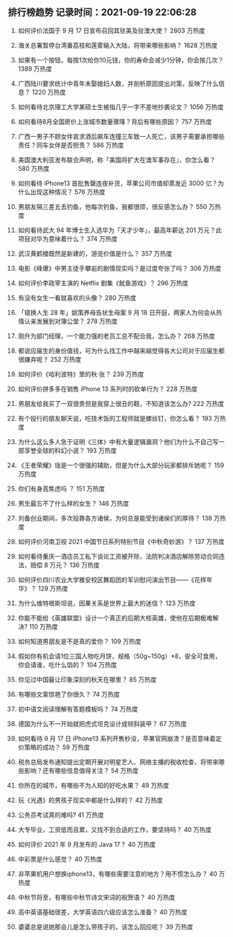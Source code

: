 
## 排行榜趋势 记录时间：2021-09-19 22:06:28
  
  1. 如何评价法国于 9 月 17 日宣布召回其驻美及驻澳大使？ 2803 万热度
    
  2. 海关总署暂停台湾番荔枝和莲雾输入大陆，将带来哪些影响？ 1628 万热度
    
  3. 如果有一个按钮，每按1次给你10元钱，你的寿命会减少1分钟，你会按几次？ 1389 万热度
    
  4. 广西陆川要求统计中青年未娶媳妇人数，并剖析原因提出对策，反映了什么信息？ 1220 万热度
    
  5. 如何看待北京理工大学某硕士生被指几乎一字不差地抄袭论文？ 1056 万热度
    
  6. 如何看待8月全国房价上涨城市数量骤降？背后有哪些原因？ 757 万热度
    
  7. 广西一男子不顾女伴哀求酒后飙车连撞三车致一人死亡，该男子需要承担哪些责任？同车女伴是否担责？ 586 万热度
    
  8. 美国澳大利亚发布联合声明，称「美国将扩大在澳军事存在」，你怎么看？ 580 万热度
    
  9. 如何看待 iPhone13 首批售罄连夜补货，苹果公司市值却蒸发近 3000 亿？为什么出现这种情况？ 576 万热度
    
  10. 男朋友隔三差五去钓鱼，他每次钓鱼，我都很烦，很反感怎么办？ 550 万热度
    
  11. 如何看待武大 94 年博士生入选华为「天才少年」，最高年薪达 201 万元？此项目对华为意味着什么？ 374 万热度
    
  12. 武汉黄鹤楼既然是新建的，游览价值是什么？ 357 万热度
    
  13. 电影《峰爆》中男主徒手攀岩的剧情现实吗？是过度夸张了吗？ 306 万热度
    
  14. 如何评价李政宰主演的 Netflix 剧集《鱿鱼游戏》？ 296 万热度
    
  15. 有没有女生一看就喜欢的头像？ 280 万热度
    
  16. 「错换人生 28 年」姚策养母告状生母案 9 月 18 日开庭，两家人为何会从热情认亲发展到对簿公堂？ 278 万热度
    
  17. 刚升为部门经理，一个能力强的老员工总不配合我，怎么办？ 268 万热度
    
  18. 都说应届生的身份值钱，可为什么找工作中越来越觉得各大公司对于应届生都很嫌弃呢？ 252 万热度
    
  19. 如何评价《哈利波特》里的秋·张？ 239 万热度
    
  20. 如何评价拼多多在销售 iPhone 13 系列时的砍单行为？ 228 万热度
    
  21. 男朋友给我买了一双很贵但是我穿上很丑的鞋，不知道该怎么办? 222 万热度
    
  22. 有个投行的朋友聊天说，吃技术饭的工程师就是螺丝钉，你怎么看？ 193 万热度
    
  23. 为什么这么多人急于证明《三体》中有大量逻辑漏洞？他们为什么不自己写一部享誉全球的科幻小说？ 193 万热度
    
  24. 《王者荣耀》瑶是一个很强的辅助，但是为什么大部分玩家都排斥她呢？ 159 万热度
    
  25. 你们有身高焦虑吗 ？ 151 万热度
    
  26. 男生最忘不了什么样的女生？ 146 万热度
    
  27. 刘备创业期间，多次投靠各方诸侯，为何总是能受到诸侯们的厚待？ 138 万热度
    
  28. 如何评价河南卫视 2021 中国节日系列特别节目《中秋奇妙游》？ 137 万热度
    
  29. 如何看待重庆一酒店员工私下谈论工资被开除，法院判决酒店解除劳动合同违法，赔偿 8 万元？ 136 万热度
    
  30. 如何评价四川农业大学雅安校区舞蹈团的军训慰问演出节目——《花样年华》？ 129 万热度
    
  31. 为什么维特根斯坦说，因果关系是世界上最大的迷信？ 123 万热度
    
  32. 你能不能给《英雄联盟》设计一个真正的后期大核英雄，使他在后期极难解决? 110 万热度
    
  33. 如何知道男朋友是不是真的爱你？ 109 万热度
    
  34. 假如你有机会请1位三国人物吃月饼，规格（50g~150g）*8，安全可食用，你会请谁，吃什么馅的？ 104 万热度
    
  35. 你见过中国最让印象深刻的秋天在哪里？ 85 万热度
    
  36. 有哪些文案惊艳了你很久？ 74 万热度
    
  37. 初中语文阅读理解有答题模板吗？ 74 万热度
    
  38. 德国为什么不一开始就把虎式坦克设计成倾斜装甲？ 67 万热度
    
  39. 如何看待 9 月 17 日 iPhone13 系列开售秒没，苹果官网崩溃？是否意味着定价策略的成功？ 59 万热度
    
  40. 税务总局发布通知提出定期开展对明星艺人、网络主播的税收检查，将带来哪些影响？还有哪些信息值得关注？ 54 万热度
    
  41. 你所在的城市，有哪些不为人知的好吃水果？ 49 万热度
    
  42. 玩《光遇》的男孩子现实中都是什么样的？ 42 万热度
    
  43. 公务员考试真的难吗? 41 万热度
    
  44. 大专毕业，工资低而且累，又找不到合适的工作，要坚持吗？ 40 万热度
    
  45. 如何评价 2021 年 9 月发布的 Java 17？ 40 万热度
    
  46. 中彩票是什么感觉？ 40 万热度
    
  47. 非苹果机用户想换iphone13，有哪些需要注意的地方？用不惯怎么办？ 40 万热度
    
  48. 中秋节将至，有哪些中秋节诗文宋词的祝贺语？ 40 万热度
    
  49. 高中英语基础很差，大学英语四六级应该怎么准备？ 40 万热度
    
  50. 婆婆总是说她那会儿是怎么带孩子的，该怎么回应呢？ 39 万热度
    